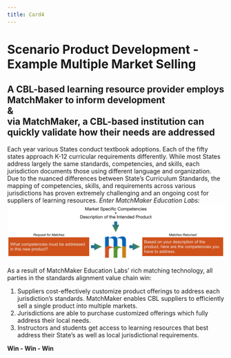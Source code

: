 ```yaml
---
title: Card4
---
```

# Scenario Product Development - Example Multiple Market Selling 

## A CBL-based learning resource provider employs MatchMaker to inform development<br/>&<br/>via MatchMaker, a CBL-based institution can quickly validate how their needs are addressed

Each year various States conduct textbook adoptions.  Each of the fifty states approach K-12 curricular requirements differently. While most States address largely the same standards, competencies, and skills, each jurisdiction documents those using different language and organization. Due to the nuanced differences between State’s Curriculum Standards, the mapping of competencies, skills, and requirements across various jurisdictions has proven extremely challenging and an ongoing cost for suppliers of learning resources. *Enter MatchMaker Education Labs:*
![MatchMaker Publisher Align Content Diagram](/mmassets/Product.svg)

As a result of MatchMaker Education Labs’ rich matching technology, all parties in the standards alignment value chain win:

1. Suppliers cost-effectively customize product offerings to address each jurisdiction’s standards. MatchMaker enables CBL suppliers to efficiently sell a single product into multiple markets.
2. Jurisdictions are able to purchase customized offerings which fully address their local needs.
3. Instructors and students get access to learning resources that best address their State’s as well as local jurisdictional requirements.

<p class="text-center"><strong>Win - Win - Win</strong></p>
